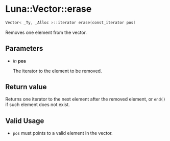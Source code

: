 # Luna::Vector::erase

```c++
Vector< _Ty, _Alloc >::iterator erase(const_iterator pos)
```

Removes one element from the vector. 



## Parameters
* *in* **pos**

    The iterator to the element to be removed. 

## Return value
Returns one iterator to the next element after the removed element, or `end()` if such element does not exist. 

## Valid Usage
* `pos` must points to a valid element in the vector. 


